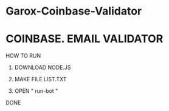 # Garox-Coinbase-Validator
COINBASE. EMAIL VALIDATOR
===============================

HOW TO RUN

1. DOWNLOAD NODE.JS

2. MAKE FILE LIST.TXT

3. OPEN " run-bot "



DONE
